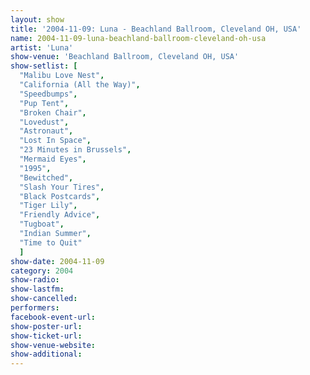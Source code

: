 ```yaml
---
layout: show
title: '2004-11-09: Luna - Beachland Ballroom, Cleveland OH, USA'
name: 2004-11-09-luna-beachland-ballroom-cleveland-oh-usa
artist: 'Luna'
show-venue: 'Beachland Ballroom, Cleveland OH, USA'
show-setlist: [
  "Malibu Love Nest",
  "California (All the Way)",
  "Speedbumps",
  "Pup Tent",
  "Broken Chair",
  "Lovedust",
  "Astronaut",
  "Lost In Space",
  "23 Minutes in Brussels",
  "Mermaid Eyes",
  "1995",
  "Bewitched",
  "Slash Your Tires",
  "Black Postcards",
  "Tiger Lily",
  "Friendly Advice",
  "Tugboat",
  "Indian Summer",
  "Time to Quit"
  ]
show-date: 2004-11-09
category: 2004
show-radio: 
show-lastfm: 
show-cancelled: 
performers: 
facebook-event-url: 
show-poster-url: 
show-ticket-url: 
show-venue-website: 
show-additional: 
---
```



